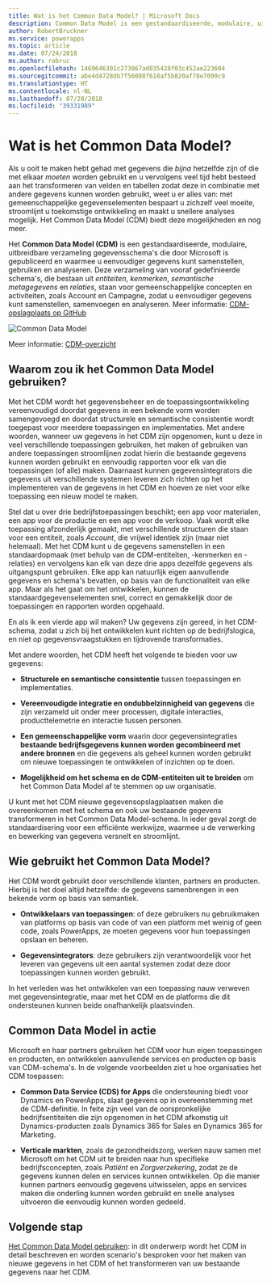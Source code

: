 ```yaml
---
title: Wat is het Common Data Model? | Microsoft Docs
description: Common Data Model is een gestandaardiseerde, modulaire, uitbreidbare verzameling gegevensschema's die door Microsoft is gepubliceerd en waarmee u eenvoudiger gegevens kunt samenstellen, gebruiken en analyseren.
author: RobertBruckner
ms.service: powerapps
ms.topic: article
ms.date: 07/24/2018
ms.author: robruc
ms.openlocfilehash: 1469646301c273067ad035428f03c452ae223604
ms.sourcegitcommit: abe4d4728db7f56088f618af5b820af78e7099c9
ms.translationtype: HT
ms.contentlocale: nl-NL
ms.lasthandoff: 07/28/2018
ms.locfileid: "39331989"
---
```

# <a name="what-is-the-common-data-model"></a>Wat is het Common Data Model?

Als u ooit te maken hebt gehad met gegevens die *bijna* hetzelfde zijn of die met elkaar *moeten* worden gebruikt en u vervolgens veel tijd hebt besteed aan het transformeren van velden en tabellen zodat deze in combinatie met andere gegevens kunnen worden gebruikt, weet u er alles van: met gemeenschappelijke gegevenselementen bespaart u zichzelf veel moeite, stroomlijnt u toekomstige ontwikkeling en maakt u snellere analyses mogelijk. Het Common Data Model (CDM) biedt deze mogelijkheden en nog meer.

Het **Common Data Model (CDM)** is een gestandaardiseerde, modulaire, uitbreidbare verzameling gegevensschema's die door Microsoft is gepubliceerd en waarmee u eenvoudiger gegevens kunt samenstellen, gebruiken en analyseren. Deze verzameling van vooraf gedefinieerde schema's, die bestaan uit *entiteiten*, *kenmerken*, *semantische metagegevens* en *relaties*, staan voor gemeenschappelijke concepten en activiteiten, zoals Account en Campagne, zodat u eenvoudiger gegevens kunt samenstellen, samenvoegen en analyseren. Meer informatie: [CDM-opslagplaats op GitHub](https://aka.ms/cdmrepo)

![Common Data Model](media/cdm-entities.png)

Meer informatie: [CDM-overzicht](https://aka.ms/cdmposter)

## <a name="why-use-the-common-data-model"></a>Waarom zou ik het Common Data Model gebruiken?

Met het CDM wordt het gegevensbeheer en de toepassingsontwikkeling vereenvoudigd doordat gegevens in een bekende vorm worden samengevoegd en doordat structurele en semantische consistentie wordt toegepast voor meerdere toepassingen en implementaties. Met andere woorden, wanneer uw gegevens in het CDM zijn opgenomen, kunt u deze in veel verschillende toepassingen gebruiken, het maken of gebruiken van andere toepassingen stroomlijnen zodat hierin die bestaande gegevens kunnen worden gebruikt en eenvoudig rapporten voor elk van die toepassingen (of alle) maken. Daarnaast kunnen gegevensintegrators die gegevens uit verschillende systemen leveren zich richten op het implementeren van de gegevens in het CDM en hoeven ze niet voor elke toepassing een nieuw model te maken.

Stel dat u over drie bedrijfstoepassingen beschikt; een app voor materialen, een app voor de productie en een app voor de verkoop. Vaak wordt elke toepassing afzonderlijk gemaakt, met verschillende structuren die staan voor een entiteit, zoals *Account*, die vrijwel identiek zijn (maar niet helemaal). Met het CDM kunt u de gegevens samenstellen in een standaardopmaak (met behulp van de CDM-entiteiten, -kenmerken en -relaties) en vervolgens kan elk van deze drie apps dezelfde gegevens als uitgangspunt gebruiken. Elke app kan natuurlijk eigen aanvullende gegevens en schema's bevatten, op basis van de functionaliteit van elke app. Maar als het gaat om het ontwikkelen, kunnen de standaardgegevenselementen snel, correct en gemakkelijk door de toepassingen en rapporten worden opgehaald.

En als ik een vierde app wil maken? Uw gegevens zijn gereed, in het CDM-schema, zodat u zich bij het ontwikkelen kunt richten op de bedrijfslogica, en niet op gegevensvraagstukken en tijdrovende transformaties.

Met andere woorden, het CDM heeft het volgende te bieden voor uw gegevens:

-   **Structurele en semantische consistentie** tussen toepassingen en implementaties.

-   **Vereenvoudigde integratie en ondubbelzinnigheid van gegevens** die zijn verzameld uit onder meer processen, digitale interacties, producttelemetrie en interactie tussen personen.

-   **Een gemeenschappelijke vorm** waarin door gegevensintegraties **bestaande bedrijfsgegevens kunnen worden gecombineerd met andere bronnen** en die gegevens als geheel kunnen worden gebruikt om nieuwe toepassingen te ontwikkelen of inzichten op te doen.

-   **Mogelijkheid om het schema en de CDM-entiteiten uit te breiden** om het Common Data Model af te stemmen op uw organisatie.

U kunt met het CDM nieuwe gegevensopslagplaatsen maken die overeenkomen met het schema en ook uw bestaande gegevens transformeren in het Common Data Model-schema. In ieder geval zorgt de standaardisering voor een efficiënte werkwijze, waarmee u de verwerking en bewerking van gegevens versnelt en stroomlijnt.

## <a name="who-uses-the-common-data-model"></a>Wie gebruikt het Common Data Model?

Het CDM wordt gebruikt door verschillende klanten, partners en producten. Hierbij is het doel altijd hetzelfde: de gegevens samenbrengen in een bekende vorm op basis van semantiek.

-   **Ontwikkelaars van toepassingen**: of deze gebruikers nu gebruikmaken van platforms op basis van code of van een platform met weinig of geen code, zoals PowerApps, ze moeten gegevens voor hun toepassingen opslaan en beheren.

-   **Gegevensintegrators**: deze gebruikers zijn verantwoordelijk voor het leveren van gegevens uit een aantal systemen zodat deze door toepassingen kunnen worden gebruikt.

In het verleden was het ontwikkelen van een toepassing nauw verweven met gegevensintegratie, maar met het CDM en de platforms die dit ondersteunen kunnen beide onafhankelijk plaatsvinden.

## <a name="common-data-model-in-action"></a>Common Data Model in actie

Microsoft en haar partners gebruiken het CDM voor hun eigen toepassingen en producten, en ontwikkelen aanvullende services en producten op basis van CDM-schema's. In de volgende voorbeelden ziet u hoe organisaties het CDM toepassen:

-   **Common Data Service (CDS) for Apps** die ondersteuning biedt voor Dynamics en PowerApps, slaat gegevens op in overeenstemming met de CDM-definitie. In feite zijn veel van de oorspronkelijke bedrijfsentiteiten die zijn opgenomen in het CDM afkomstig uit Dynamics-producten zoals Dynamics 365 for Sales en Dynamics 365 for Marketing.

-   **Verticale markten**, zoals de gezondheidszorg, werken nauw samen met Microsoft om het CDM uit te breiden naar hun specifieke bedrijfsconcepten, zoals *Patiënt* en *Zorgverzekering*, zodat ze de gegevens kunnen delen en services kunnen ontwikkelen. Op die manier kunnen partners eenvoudig gegevens uitwisselen, apps en services maken die onderling kunnen worden gebruikt en snelle analyses uitvoeren die eenvoudig kunnen worden gedeeld.

## <a name="next-step"></a>Volgende stap

[Het Common Data Model gebruiken](use-common-data-model.md): in dit onderwerp wordt het CDM in detail beschreven en worden scenario's besproken voor het maken van nieuwe gegevens in het CDM of het transformeren van uw bestaande gegevens naar het CDM.